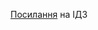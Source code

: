 [Посилання](https://docs.google.com/document/d/1qUVSXrFfVi59c87UR1ZOgnTggNN5BKjJaHDZqSL7mCo/edit?usp=sharing) на ІДЗ
